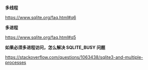 **多线程**

https://www.sqlite.org/faq.html#q6

**多进程**

https://www.sqlite.org/faq.html#q5

**如果必须多进程访问，怎么解决 SQLITE_BUSY 问题**

https://stackoverflow.com/questions/1063438/sqlite3-and-multiple-processes
